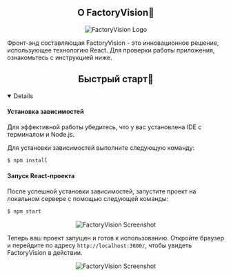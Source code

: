 ## <div align="center">О FactoryVision📝</div>
<p align="center">
  <img src="https://i.imgur.com/fRDOciv.png" alt="FactoryVision Logo">
</p>
<p> Фронт-энд составляющая FactoryVision - это инновационное решение, использующее технологию React. Для проверки работы приложения, ознакомьтесь с инструкцией ниже.
</p>

## <div align="center">Быстрый старт🎢</div>
<details open>
  
#### Установка зависимостей
<p>
Для эффективной работы убедитесь, что у вас установлена IDE с терминалом и Node.js.
</p>

<p>
Для установки зависимостей выполните следующую команду:
</p>
  
```bash
$ npm install
```

#### Запуск React-проекта
<p>
После успешной установки зависимостей, запустите проект на локальном сервере с помощью следующей команды:
</p>
  
```bash
$ npm start
```

<p align="center">
  <img src="https://i.imgur.com/pcDV39b.png" alt="FactoryVision Screenshot">
</p>

Теперь ваш проект запущен и готов к использованию. Откройте браузер и перейдите по адресу `http://localhost:3000/`, чтобы увидеть FactoryVision в действии.

<p align="center">
  <img src="https://i.imgur.com/PLwj8rb.png" alt="FactoryVision Screenshot">
</p>
</details>